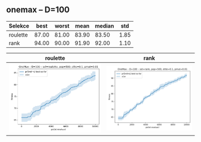 ## onemax – D=100

| Selekce | best | worst | mean | median | std |
|---------|------|-------|------|--------|-----|
| roulette | 87.00 | 81.00 | 83.90 | 83.50 | 1.85 |
| rank | 94.00 | 90.00 | 91.90 | 92.00 | 1.10 |

| roulette | rank |
| --- | --- |
| ![roulette](roulette.png) | ![rank](rank.png) |
